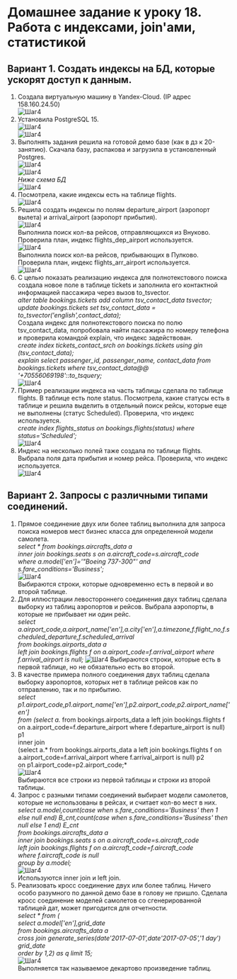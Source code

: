 # Домашнее задание к уроку 18. Работа с индексами, join'ами, статистикой #   
## Вариант 1. Создать индексы на БД, которые ускорят доступ к данным. ##   
1. Создала виртуальную машину в Yandex-Cloud. (IP адрес 158.160.24.50)   
![Шаг4](/18_01_vm.jpg)  
1. Установила PostgreSQL 15.   
![Шаг4](/18_02_postgres.jpg)  
![Шаг4](/18_03_cluster.jpg)  
1. Выполнять задания решила на готовой демо базе (как в дз к 20-занятию). Скачала базу, распакова и загрузила в установленный Postgres.  
![Шаг4](/18_04_get_arh.jpg)   
![Шаг4](/18_05_insert_bd.jpg)   
*Ниже схема БД*   
![Шаг4](/18_00_db.jpg)   
1. Посмотрела, какие индексы есть на таблице flights.  
![Шаг4](/18_06_view_ind.jpg)  
1. Решила создать индексы по полям departure_airport (аэропорт вылета) и arrival_airport (аэропорт прибытия).  
![Шаг4](/18_07_create_ind.jpg)  
Выполнила поиск кол-ва рейсов, отправляющихся из Внуково. Проверила план, индекс flights_dep_airport используется.  
![Шаг4](/18_08_use_ind1.jpg)  
Выполнила поиск кол-ва рейсов, прибывающих в Пулково. Проверила план, индекс flights_arr_airport используется.  
![Шаг4](/18_09_use_ind2.jpg)  
1. С целью показать реализацию индекса для полнотекстового поиска создала новое поле в таблице tickets и заполнила его контактной информацией пассажира через вызов to_tsvector.  
*alter table bookings.tickets add column tsv_contact_data tsvector;*  
*update bookings.tickets set tsv_contact_data = to_tsvector('english',contact_data);*  
Создала индекс для полнотекстового поиска по полю tsv_contact_data, попробовала найти пассажира по номеру телефона и проверила командой explain, что индекс задействован.   
*create index tickets_contact_srch on bookings.tickets using gin (tsv_contact_data);  
explain select passenger_id, passenger_name, contact_data from bookings.tickets where tsv_contact_data@@ '+70556069198'::to_tsquery;*   
![Шаг4](/18_10_txt_ind.jpg)  
1. Пример реализации индекса на часть таблицы сделала по таблице flights. В таблице есть поле status. Посмотрела, какие статусы есть в таблице и решила выделить в отдельный поиск рейсы, которые еще не выполнены (статус Scheduled). Проверила, что индекс используется.  
*create index flights_status on bookings.flights(status) where status='Scheduled';*   
![Шаг4](/18_11_part_ind1.jpg)  
1. Индекс на несколько полей таже создала по таблице flights. Выбрала поля дата прибытия и номер рейса. Проверила, что индекс используется.   
![Шаг4](/18_12_2field_ind.jpg)  
## Вариант 2. Запросы с различными типами соединений. ##  
1. Прямое соединение двух или более таблиц выполнила для запроса поиска номеров мест бизнес класса для определенной модели самолета.  
*select * from bookings.aircrafts_data a  
              inner join bookings.seats s on a.aircraft_code=s.aircraft_code  
where a.model['en']='"Boeing 737-300"' and s.fare_conditions='Business';*   
![Шаг4](/18_21_inner.jpg)  
Выбираются строки, которые одновременно есть в первой и во второй таблице.  
1. Для иллюстрации левостороннего соединения двух таблиц сделала выборку из таблиц аэропортов и рейсов. Выбрала аэропорты, в которые не прибывает ни один рейс.  
*select a.airport_code,a.airport_name['en'],a.city['en'],a.timezone,f.flight_no,f.scheduled_departure,f.scheduled_arrival  
from bookings.airports_data a  
     left join bookings.flights f on a.airport_code=f.arrival_airport where f.arrival_airport is null;*
![Шаг4](/18_22_left.jpg)
Выбираются строки, которые есть в первой таблице, но не обязательно есть во второй.   
1. В качестве примера полного соединения двух таблиц сделала выборку аэропортов, которых нет в таблице рейсов как по отправлению, так и по прибытию.  
*select p1.airport_code,p1.airport_name['en'],p2.airport_code,p2.airport_name['en']  
from (select a.* from bookings.airports_data a left join bookings.flights f on a.airport_code=f.departure_airport where f.departure_airport is null) p1  
     inner join  
     (select a.* from bookings.airports_data a left join bookings.flights f on a.airport_code=f.arrival_airport where f.arrival_airport is null) p2  
     on p1.airport_code=p2.airport_code;*  
![Шаг4](/18_23_full.jpg)  
Выбираются все строки из первой таблицы и строки из второй таблицы.   
1. Запрос с разными типами соединений выбирает модели самолетов, которые не использованы в рейсах, и считает кол-во мест в них.   
*select a.model,count(case when s.fare_conditions='Business' then 1 else null end) B_cnt,count(case when s.fare_conditions='Business' then null else 1 end) E_cnt  
from bookings.aircrafts_data a  
              inner join bookings.seats s on a.aircraft_code=s.aircraft_code  
              left join bookings.flights f on a.aircraft_code=f.aircraft_code  
where f.aircraft_code is null  
group by a.model;*  
![Шаг4](/18_24_diff.jpg)   
Используются inner join и left join.    
1. Реализовать кросс соединение двух или более таблиц. Ничего особо разумного по данной демо базе в голову не пришло. Сделала кросс соединение моделей самолетов со сгенерированной таблицей дат, может пригодится для отчетности.  
*select * from (  
select a.model['en'],grid_date  
from bookings.aircrafts_data a  
     cross join generate_series(date'2017-07-01',date'2017-07-05','1 day') grid_date  
order by 1,2) as q limit 15;*  
![Шаг4](/18_23_full.jpg)  
Выполняется так называемое декартово произведение таблиц.  
